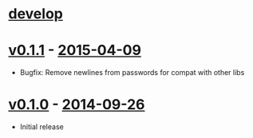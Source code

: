 # [develop](https://github.com/mojolingo/mojo-auth.rb)

# [v0.1.1](https://github.com/mojolingo/mojo-auth.rb/compare/v0.1.0...v0.1.1) - [2015-04-09](https://rubygems.org/gems/mojo_auth/versions/0.1.1)
  * Bugfix: Remove newlines from passwords for compat with other libs

# [v0.1.0](https://github.com/mojolingo/mojo-auth.rb/compare/0e767e1c19b251a6dd3665e2f1f920fa237ac9cf...v0.1.0) - [2014-09-26](https://rubygems.org/gems/mojo_auth/versions/0.1.0)
  * Initial release
